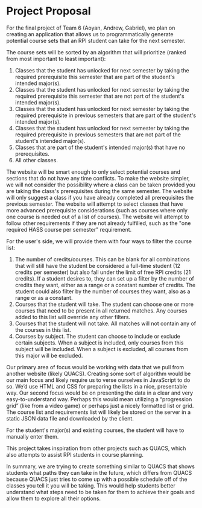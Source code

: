 # Project Proposal

For the final project of Team 6 (Aoyan, Andrew, Gabriel), we plan on creating an application that allows us to programmatically generate potential course sets that an RPI student can take for the next semester.

The course sets will be sorted by an algorithm that will prioritize (ranked from most important to least important):

1.	Classes that the student has unlocked for next semester by taking the required prerequisite this semester that are part of the student's intended major(s).
2.	Classes that the student has unlocked for next semester by taking the required prerequisite this semester that are not part of the student's intended major(s).
3.	Classes that the student has unlocked for next semester by taking the required prerequisite in previous semesters that are part of the student's intended major(s).
4.	Classes that the student has unlocked for next semester by taking the required prerequisite in previous semesters that are not part of the student's intended major(s).
5.	Classes that are part of the student's intended major(s) that have no prerequisites.
6.	All other classes.

The website will be smart enough to only select potential courses and sections that do not have any time conflicts. To make the website simpler, we will not consider the possibility where a class can be taken provided you are taking the class's prerequisites during the same semester. The website will only suggest a class if you have already completed all prerequisites the previous semester. The website will attempt to select classes that have more advanced prerequisite considerations (such as courses where only one course is needed out of a list of courses). The website will attempt to follow other requirements if they are not already fulfilled, such as the "one required HASS course per semester" requirement.

For the user's side, we will provide them with four ways to filter the course list:

1.	The number of credits/courses. This can be blank for all combinations that will still have the student be considered a full-time student (12 credits per semester) but also fall under the limit of free RPI credits (21 credits). If a student desires to, they can set up a filter by the number of credits they want, either as a range or a constant number of credits. The student could also filter by the number of courses they want, also as a range or as a constant.
2.	Courses that the student will take. The student can choose one or more courses that need to be present in all returned matches. Any courses added to this list will override any other filters.
3.	Courses that the student will not take. All matches will not contain any of the courses in this list.
4.	Courses by subject. The student can choose to include or exclude certain subjects. When a subject is included, only courses from this subject will be included. When a subject is excluded, all courses from this major will be excluded.

Our primary area of focus would be working with data that we pull from another website (likely QUACS). Creating some sort of algorithm would be our main focus and likely require us to verse ourselves in JavaScript to do so. We’d use HTML and CSS for preparing the lists in a nice, presentable way. Our second focus would be on presenting the data in a clear and very easy-to-understand way. Perhaps this would mean utilizing a “progression grid” (like from a video game) or perhaps just a nicely formatted list or grid. The course list and requirements list will likely be stored on the server in a static JSON data file and downloaded by the client.

For the student's major(s) and existing courses, the student will have to manually enter them.

This project takes inspiration from other projects such as QUACS, which also attempts to assist RPI students in course planning.

In summary, we are trying to create something similar to QUACS that shows students what paths they can take in the future, which differs from QUACS because QUACS just tries to come up with a possible schedule off of the classes you tell it you will be taking. This would help students better understand what steps need to be taken for them to achieve their goals and allow them to explore all their options.
